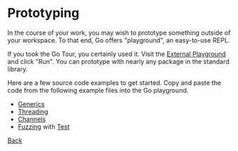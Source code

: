 # Prototyping

In the course of your work, you may wish to prototype something outside of your workspace. To that end, Go offers "playground", an easy-to-use REPL.

If you took the Go Tour, you certainly used it.
Visit the [External Playground](https://play.golang.org) and click "Run". You can prototype with nearly any package in the standard library.

Here are a few source code examples to get started. Copy and paste the code from the following example files into the Go playground.

- [Generics](source/generics.go)
- [Threading](source/threading.go)
- [Channels](source/channels.go)
- [Fuzzing](source/fuzzing.go) with [Test](source/reverse_test.go)

[Back](README.md)